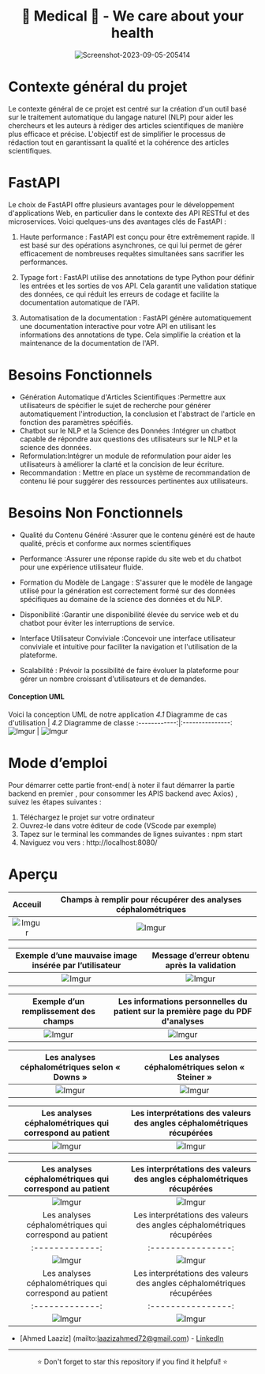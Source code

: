 <div align="center">
  <h1>🌟 Medical 🌟 - We care about your health </h1>
</div>


<div align="center">
  <img src="https://media.licdn.com/dms/image/D5612AQGwC94DVIlNTg/article-cover_image-shrink_600_2000/0/1672179883165?e=2147483647&v=beta&t=FU51Ux0Z1DOip-gjtlIGopC9aS41ADPbSAdHtdgVuJI" alt="Screenshot-2023-09-05-205414" border="0">
</div>

# Contexte général du projet
Le contexte général de ce projet est centré sur la création d'un outil basé sur le traitement automatique du langage naturel (NLP) pour aider les chercheurs et les auteurs à rédiger des articles scientifiques de manière plus efficace et précise. L'objectif est de simplifier le processus de rédaction tout en garantissant la qualité et la cohérence des articles scientifiques. 

# FastAPI

Le choix de FastAPI offre plusieurs avantages pour le développement d'applications Web, en particulier dans le contexte des API RESTful et des microservices. Voici quelques-uns des avantages clés de FastAPI :

1. Haute performance : FastAPI est conçu pour être extrêmement rapide. Il est basé sur des opérations asynchrones, ce qui lui permet de gérer efficacement de nombreuses requêtes simultanées sans sacrifier les performances.

2. Typage fort : FastAPI utilise des annotations de type Python pour définir les entrées et les sorties de vos API. Cela garantit une validation statique des données, ce qui réduit les erreurs de codage et facilite la documentation automatique de l'API.

3. Automatisation de la documentation : FastAPI génère automatiquement une documentation interactive pour votre API en utilisant les informations des annotations de type. Cela simplifie la création et la maintenance de la documentation de l'API.


# Besoins Fonctionnels 
- Génération Automatique d'Articles Scientifiques :Permettre aux utilisateurs de spécifier le sujet de recherche pour générer automatiquement l'introduction, la conclusion et l'abstract de l'article en fonction des paramètres spécifiés.
- Chatbot sur le NLP et la Science des Données :Intégrer un chatbot capable de répondre aux questions des utilisateurs sur le NLP et la science des données.
- Reformulation:Intégrer un module de reformulation pour aider les utilisateurs à améliorer la clarté et la concision de leur écriture.
- Recommandation : Mettre en place un système de recommandation de contenu lié pour suggérer des ressources pertinentes aux utilisateurs.

# Besoins Non Fonctionnels

- Qualité du Contenu Généré :Assurer que le contenu généré est de haute qualité, précis et conforme aux normes scientifiques

- Performance :Assurer une réponse rapide du site web et du chatbot pour une expérience utilisateur fluide.
- Formation du Modèle de Langage : S'assurer que le modèle de langage utilisé pour la génération est correctement formé sur des données spécifiques au domaine de la science des données et du NLP.
- Disponibilité :Garantir une disponibilité élevée du service web et du chatbot pour éviter les interruptions de service.

- Interface Utilisateur Conviviale :Concevoir une interface utilisateur conviviale et intuitive pour faciliter la navigation et l'utilisation de la plateforme.

- Scalabilité : Prévoir la possibilité de faire évoluer la plateforme pour gérer un nombre croissant d'utilisateurs et de demandes.



#### Conception UML

Voici la conception UML de notre application
*4.1* Diagramme de cas d'utilisation  | *4.2* Diagramme de classe 
:------------:|:---------------:
![Imgur](https://i.ibb.co/MZmkcy5/img1.png)  |  ![Imgur](https://i.ibb.co/mtSrpvM/UML-Class-Diagram-Example-Car.png) 

# Mode d’emploi
Pour démarrer cette partie front-end( à noter il faut démarrer la partie backend en premier , pour consommer les APIS backend avec Axios) , suivez les étapes suivantes :
1.	Téléchargez le projet sur votre ordinateur
2.	Ouvrez-le dans votre éditeur de code (VScode par exemple)
3.	Tapez sur le terminal les commandes de lignes suivantes : npm start 
4.	Naviguez vou vers : http://localhost:8080/

# Aperçu
Acceuil  |  Champs à remplir pour récupérer des analyses céphalométriques
:-------------:|:----------------:
![Imgur](https://i.ibb.co/LdQBFsw/Screenshot-2023-09-02-122544.png)  |  ![Imgur](https://i.ibb.co/VJYsz5d/Screenshot-2023-09-02-122712.png)

 Exemple d’une mauvaise image insérée par l’utilisateur |   Message d’erreur obtenu après la validation
:-------------:|:----------------:
![Imgur](https://i.ibb.co/TH5HMsQ/Screenshot-2023-09-02-122755.png)  |  ![Imgur](https://i.ibb.co/Wn1kxX0/Screenshot-2023-09-02-122909.png)  

 Exemple d’un remplissement des champs |    Les informations personnelles du patient sur la première page du PDF d'analyses
:-------------:|:----------------:
![Imgur](https://i.ibb.co/WyNPMHz/Screenshot-2023-09-02-123057.png)  |  ![Imgur](https://i.ibb.co/cgB60pP/Screenshot-2023-09-02-123320.png)  

 Les analyses céphalométriques selon « Downs » |   Les analyses céphalométriques selon « Steiner »
:-------------:|:----------------:
![Imgur](https://i.ibb.co/TWtXWGz/Screenshot-2023-09-02-123416.png)  |  ![Imgur](https://i.ibb.co/kD4GhmZ/Screenshot-2023-09-02-123510.png)  

 Les analyses céphalométriques qui correspond au patient |   Les interprétations des valeurs des angles céphalométriques récupérées
:-------------:|:----------------:
![Imgur](https://i.ibb.co/Fm5D5kV/Screenshot-2023-09-02-123632.png)  |  ![Imgur](https://i.ibb.co/jZwLxgn/Screenshot-2023-09-02-123658.png)  


 Les analyses céphalométriques qui correspond au patient |   Les interprétations des valeurs des angles céphalométriques récupérées
:-------------:|:----------------:
![Imgur](https://i.ibb.co/Bz2DGdc/Screenshot-2023-09-02-123826.png)  |  ![Imgur](https://i.ibb.co/NCgmSMF/Screenshot-2023-09-02-123845.png)  
 Les analyses céphalométriques qui correspond au patient |   Les interprétations des valeurs des angles céphalométriques récupérées
:-------------:|:----------------:
![Imgur](https://i.ibb.co/BrLrphd/Screenshot-2023-09-02-124435.png)  |  ![Imgur](https://i.ibb.co/GHQy5N1/Screenshot-2023-09-02-124636.png)  
 Les analyses céphalométriques qui correspond au patient |   Les interprétations des valeurs des angles céphalométriques récupérées
:-------------:|:----------------:
![Imgur](https://i.ibb.co/BGWSCwT/Screenshot-2023-09-02-124730.png)  |  ![Imgur](https://i.ibb.co/YdpdR6V/Screenshot-2023-09-02-125825.png)  

- [Ahmed Laaziz] (mailto:laazizahmed72@gmail.com) - [LinkedIn]([your-linkedin-profile-link](https://www.linkedin.com/in/ahmed-laaziz-4b2168218/))

---

<div align="center">⭐ Don't forget to star this repository if you find it helpful! ⭐</div>
